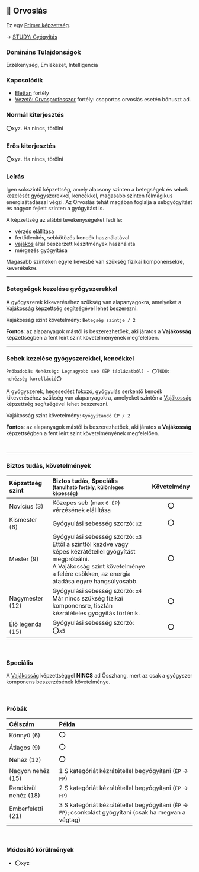 ## 🔵 Orvoslás

Ez egy [Primer képzettség](../017_primer_szekunder_ismeretek.md).

→ [STUDY: Gyógyítás](https://github.com/kaktusztea/szilankrpg/wiki/STUDY.gyogyitas.gyogyulas)

### Domináns Tulajdonságok

Érzékenység, Emlékezet, Intelligencia

### Kapcsolódik

- [Élettan](../fortelyok.altalanos/elettan.md) fortély
- [Vezető: Orvosprofesszor](../fortelyok.altalanos/vezeto_orvosprofesszor.md) fortély: csoportos orvoslás esetén bónuszt ad.

### Normál kiterjesztés

⭕xyz. Ha nincs, törölni


### Erős kiterjesztés

⭕xyz. Ha nincs, törölni


### Leírás

Igen sokszintű képzettség, amely alacsony szinten a betegségek és sebek kezelését gyógyszerekkel, kencékkel, magasabb szinten félmágikus energiaátadással végzi. Az Orvoslás tehát magában foglalja a sebgyógyítást és nagyon fejlett szinten a gyógyítást is.

A képzettség az alábbi tevékenységeket fedi le:
- vérzés elállítása
- fertőtlenítés, sebkötözés kencék használatával
- [vajákos](../kepzettsegek.szekunder/vajakossag.md) által beszerzett készítmények használata
- mérgezés gyógyitása

Magasabb szinteken egyre kevésbé van szükség fizikai komponensekre, keverékekre.

---
### Betegségek kezelése gyógyszerekkel

A gyógyszerek kikeveréséhez szükség van alapanyagokra, amelyeket a [Vajákosság](../kepzettsegek.szekunder/vajakossag.md) képzettség segítségével lehet beszerezni.

Vajákosság szint követelmény: `Betegség szintje / 2`

**Fontos**: az alapanyagok mástól is beszerezhetőek, aki járatos a **Vajákosság** képzettségben a fent leírt szint követelményének megfelelően.

---
### Sebek kezelése gyógyszerekkel, kencékkel

```
Próbadobás Nehézség: Legnagyobb seb (ÉP táblázatból) - ⭕TODO: nehézség korelláció⭕
```

A gyógyszerek, hegesedést fokozó, gyógyulás serkentő kencék kikeveréséhez szükség van alapanyagokra, amelyeket szintén a [Vajákosság](../kepzettsegek.szekunder/vajakossag.md) képzettség segítségével lehet beszerezni.

Vajákosság szint követelmény: `Gyógyítandó ÉP / 2`

**Fontos**: az alapanyagok mástól is beszerezhetőek, aki járatos a **Vajákosság** képzettségben a fent leírt szint követelményének megfelelően.


<br />

---
### Biztos tudás, követelmények

| Képzettség szint | Biztos tudás, Speciális <br /><sub>(tanulható fortély, különleges  képesség)</sub>                                                                                                                            | Követelmény |
| :--------------- | :------------------------------------------------------------------------------------------------------------------------------------------------------------------------------------------------------------ | :---------: |
| Novícius (3)     | Közepes seb (max `6 ÉP`) vérzésének elállítása                                                                                                                                                                |      ⭕      |
| Kismester (6)    | Gyógyulási sebesség szorzó: `x2`                                                                                                                                                                              |      ⭕      |
| Mester (9)       | Gyógyulási sebesség szorzó: `x3`<br />Ettől a szinttől kezdve vagy képes kézrátétellel gyógyítást megpróbálni.<br />A Vajákosság szint követelménye a felére csökken, az energia átadása egyre hangsúlyosabb. |      ⭕      |
| Nagymester (12)  | Gyógyulási sebesség szorzó: `x4`<br />Már nincs szükség fizikai komponensre, tisztán kézrátételes gyógyítás történik.                                                                                         |      ⭕      |
| Élő legenda (15) | Gyógyulási sebesség szorzó: ⭕`x5`<br />                                                                                                                                                                       |      ⭕      |

<br />

### Speciális

A [Vajákosság](../kepzettsegek.szekunder/vajakossag.md) képzettséggel **NINCS** ad Összhang, mert az csak a gyógyszer komponens beszerzésének követelménye.

<br />

### Próbák

| Célszám              | Példa                                                                                                    |
| :------------------- | :------------------------------------------------------------------------------------------------------- |
| Könnyű       (6)     | ⭕                                                                                                        |
| Átlagos      (9)     | ⭕                                                                                                        |
| Nehéz        (12)    | ⭕                                                                                                        |
| Nagyon nehéz (15)    | 1 S kategóriát kézrátétellel begyógyítani (`ÉP` → `FP`)                                                  |
| Rendkívül nehéz (18) | 2 S kategóriát kézrátétellel begyógyítani (`ÉP` → `FP`)                                                  |
| Emberfeletti (21)    | 3 S kategóriát kézrátétellel begyógyítani (`ÉP` → `FP`); csonkolást gyógyítani (csak ha megvan a végtag) |

<br />

### Módosító körülmények

- ⭕xyz
